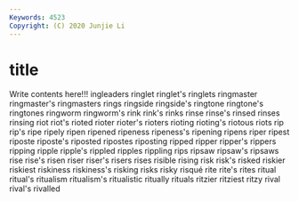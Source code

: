 ```yaml
---
Keywords: 4523
Copyright: (C) 2020 Junjie Li
---
```


# title

Write contents here!!!
ingleaders 
ringlet 
ringlet's 
ringlets 
ringmaster 
ringmaster's 
ringmasters 
rings
ringside 
ringside's 
ringtone 
ringtone's 
ringtones 
ringworm 
ringworm's 
rink 
rink's 
rinks
rinse 
rinse's 
rinsed 
rinses 
rinsing 
riot 
riot's 
rioted 
rioter 
rioter's
rioters 
rioting 
rioting's 
riotous 
riots 
rip 
rip's 
ripe 
ripely 
ripen
ripened 
ripeness 
ripeness's 
ripening 
ripens 
riper 
ripest 
riposte 
riposte's 
riposted
ripostes 
riposting 
ripped 
ripper 
ripper's 
rippers 
ripping 
ripple 
ripple's 
rippled
ripples 
rippling 
rips 
ripsaw 
ripsaw's 
ripsaws 
rise 
rise's 
risen 
riser
riser's 
risers 
rises 
risible 
rising 
risk 
risk's 
risked 
riskier 
riskiest
riskiness 
riskiness's 
risking 
risks 
risky 
risqué 
rite 
rite's 
rites 
ritual
ritual's 
ritualism 
ritualism's 
ritualistic 
ritually 
rituals 
ritzier 
ritziest 
ritzy 
rival
rival's 
rivalled 
